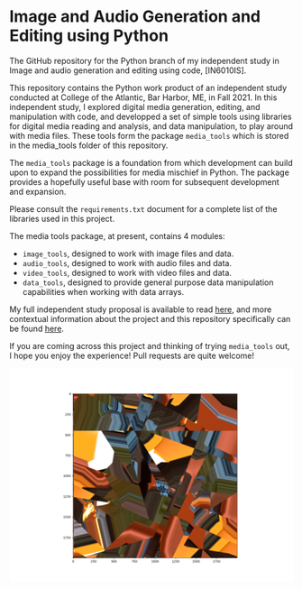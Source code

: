 # Image and Audio Generation and Editing using Python
The GitHub repository for the Python branch of my independent study in Image and audio generation and editing using code, [IN6010IS].

This repository contains the Python work product of an independent study conducted at College of the Atlantic, Bar Harbor,
ME, in Fall 2021. In this independent study, I explored digital media generation, editing, and manipulation with code, and
developped a set of simple tools using libraries for digital media reading and analysis, and data manipulation, to play 
around with media files. These tools form the package `media_tools` which is stored in the media_tools folder of this repository. 

The `media_tools` package is a foundation from which development can build upon to expand the possibilities for media mischief 
in Python. The package provides a hopefully useful base with room for subsequent development and expansion.

Please consult the `requirements.txt` document for a complete list of the libraries used in this project. 

The media tools package, at present, contains 4 modules:
- `image_tools`, designed to work with image files and data.
- `audio_tools`, designed to work with audio files and data.
- `video_tools`, designed to work with video files and data.
- `data_tools`, designed to provide general purpose data manipulation capabilities when working with data arrays.

My full independent study proposal is available to read [here](project_documentation/Fall%202021%20Independent%20Study%20Proposal%20Phileas.pdf),
and more contextual information about the project and this repository specifically can be found [here](project_documentation/General_Independent_Study_Notebook.ipynb).

If you are coming across this project and thinking of trying `media_tools` out, I hope you enjoy the experience! Pull requests
are quite welcome! 

![](image_messed_with.png)
